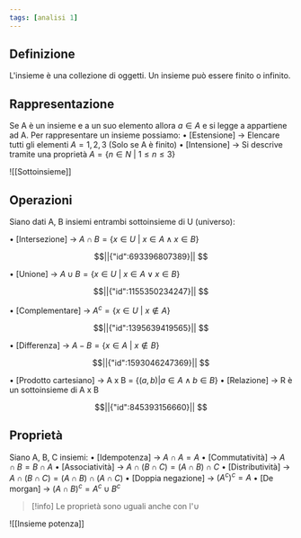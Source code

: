 ```yaml
---
tags: [analisi 1]
---
```

## Definizione

L'insieme è una collezione di oggetti. Un insieme può essere finito o infinito.

## Rappresentazione

Se A è un insieme e a un suo elemento allora $a \in A$ e si legge a appartiene ad A.
Per rappresentare un insieme possiamo:
	• [Estensione] -> Elencare tutti gli elementi $A = {1, 2, 3}$ (Solo se A è finito)
	• [Intensione] -> Si descrive tramite una proprietà $A = \{ n \in N \text{ | } 1 \le n \le 3\}$

![[Sottoinsieme]]

## Operazioni

Siano dati A, B insiemi entrambi sottoinsieme di U (universo):

• [Intersezione] -> $A \cap B = \{x \in U\text{ | } x \in A \land x \in B\}$ 
```math
||{"id":693396807389}||


```
• [Unione] -> $A \cup B = \{x \in U \text{ | } x \in A \lor x \in B\}$
```math
||{"id":1155350234247}||


```
• [Complementare] -> $A^c = \{ x \in U \text{ | } x \notin A\}$
```math
||{"id":1395639419565}||


```
• [Differenza] -> $A - B = \{x \in A \text{ | } x \notin B\}$
```math
||{"id":1593046247369}||


```

• [Prodotto cartesiano] -> A x B = $\{(a,b) | a \in A \land b \in B\}$
• [Relazione] -> R è un sottoinsieme di A x B
```math
||{"id":845393156660}||


```
## Proprietà

Siano A, B, C insiemi:
	• [Idempotenza] -> $A \cap A =A$ 
	• [Commutatività] -> $A \cap B = B \cap A$
	• [Associatività] -> $A \cap (B \cap C) = (A \cap B) \cap C$
	• [Distributività] -> $A \cap (B\cap C) = (A\cap B)\cap (A\cap C)$
	• [Doppia negazione] -> $({A^c})^c = A$
	• [De morgan] -> $(A\cap B)^c = A^c \cup B^c$
	
> [!info]
> Le proprietà sono uguali anche con l'$\cup$

![[Insieme potenza]]



